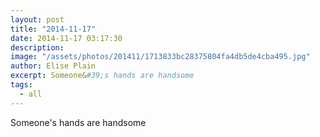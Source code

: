 ```yaml
---
layout: post
title: "2014-11-17"
date: 2014-11-17 03:17:30
description: 
image: "/assets/photos/201411/1713833bc28375804fa4db5de4cba495.jpg"
author: Elise Plain
excerpt: Someone&#39;s hands are handsome
tags: 
  - all
---
```


Someone&#39;s hands are handsome
<p></p>
